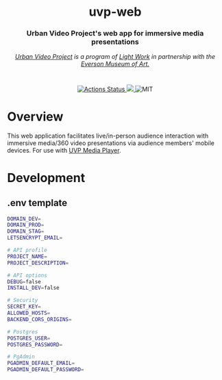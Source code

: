 <div align="center">

<h1>uvp-web</h1>
<h3>Urban Video Project's web app for immersive media presentations</h3>
<!-- <h3>Urban Video Project's cross-platform immersive media player</h3> -->
<i><a href="https://www.lightwork.org/uvp">Urban Video Project</a> is a program of <a href="https://www.lightwork.org">Light Work</a> in partnership with the <a href="https://everson.org">Everson Museum of Art.</a></i>

<h1></h1>

<p align="center">

<a href="https://github.com/garytyler/uvp-web/actions">
  <img alt="Actions Status" src="https://github.com/garytyler/uvp-web/actions/workflows/test.yml/badge.svg">
</a>

<a href="https://codecov.io/gh/garytyler/uvp-web">
  <img src="https://codecov.io/gh/garytyler/uvp-web/branch/master/graph/badge.svg?token=XKGC0JOIIT"/>
</a>

<img alt="MIT" src="https://img.shields.io/github/license/garytyler/uvp-web">

</div>

# Overview

This web application facilitates live/in-person audience interaction with immersive media/360 video presentations via audience members' mobile devices. For use with [UVP Media Player](https://github.com/garytyler/uvp-media-player).

# Development

## .env template

```sh
DOMAIN_DEV=
DOMAIN_PROD=
DOMAIN_STAG=
LETSENCRYPT_EMAIL=

# API profile
PROJECT_NAME=
PROJECT_DESCRIPTION=

# API options
DEBUG=false
INSTALL_DEV=false

# Security
SECRET_KEY=
ALLOWED_HOSTS=
BACKEND_CORS_ORIGINS=

# Postgres
POSTGRES_USER=
POSTGRES_PASSWORD=

# PgAdmin
PGADMIN_DEFAULT_EMAIL=
PGADMIN_DEFAULT_PASSWORD=
```
